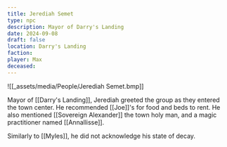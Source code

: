 ```yaml
---
title: Jerediah Semet
type: npc
description: Mayor of Darry's Landing
date: 2024-09-08
draft: false
location: Darry's Landing
faction: 
player: Max
deceased:
---
```

![[_assets/media/People/Jerediah Semet.bmp]]

Mayor of [[Darry's Landing]], Jerediah greeted the group as they entered the town center. He recommended [[Joe]]'s for food and beds to rent. He also mentioned [[Sovereign Alexander]] the town holy man, and a magic practitioner named [[Annallisse]].

Similarly to [[Myles]], he did not acknowledge his state of decay.